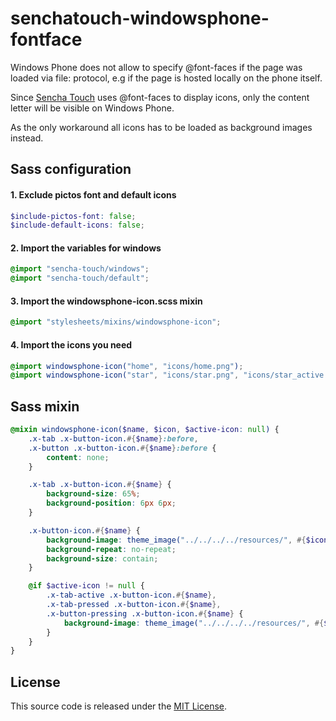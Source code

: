 senchatouch-windowsphone-fontface
=================================

Windows Phone does not allow to specify @font-faces if the page was loaded via file: protocol, e.g if the page is hosted locally on the phone itself.

Since [Sencha Touch](http://www.sencha.com/forum/showthread.php?261159-ST2.2RC-WP8-Cordova-icon-font-not-shown) uses @font-faces to display icons, only the content letter will be visible on Windows Phone.

As the only workaround all icons has to be loaded as background images instead.

## Sass configuration
#### 1. Exclude pictos font and default icons
```scss
$include-pictos-font: false;
$include-default-icons: false;
```
#### 2. Import the variables for windows
```scss
@import "sencha-touch/windows";
@import "sencha-touch/default";
```
#### 3. Import the windowsphone-icon.scss mixin
```scss
@import "stylesheets/mixins/windowsphone-icon";
```
#### 4. Import the icons you need
```scss
@import windowsphone-icon("home", "icons/home.png");
@import windowsphone-icon("star", "icons/star.png", "icons/star_active.png");
```

## Sass mixin
```scss
@mixin windowsphone-icon($name, $icon, $active-icon: null) {
	.x-tab .x-button-icon.#{$name}:before,
	.x-button .x-button-icon.#{$name}:before {
		content: none;
	}

	.x-tab .x-button-icon.#{$name} {
		background-size: 65%;
		background-position: 6px 6px;
	}

	.x-button-icon.#{$name} {
		background-image: theme_image("../../../../resources/", #{$icon});
		background-repeat: no-repeat;
		background-size: contain;
	}

	@if $active-icon != null {
		.x-tab-active .x-button-icon.#{$name},
		.x-tab-pressed .x-button-icon.#{$name},
		.x-button-pressing .x-button-icon.#{$name} {
			background-image: theme_image("../../../../resources/", #{$active-icon});
		}
	}
}
```

## License

This source code is released under the [MIT License](http://opensource.org/licenses/MIT).
